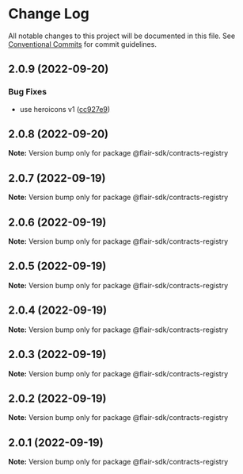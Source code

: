 # Change Log

All notable changes to this project will be documented in this file.
See [Conventional Commits](https://conventionalcommits.org) for commit guidelines.

## 2.0.9 (2022-09-20)


### Bug Fixes

* use heroicons v1 ([cc927e9](https://github.com/flair-sdk/typescript/commit/cc927e99cf53da141ad62e6c75fe9b0bfc17dd9a))





## 2.0.8 (2022-09-20)

**Note:** Version bump only for package @flair-sdk/contracts-registry





## 2.0.7 (2022-09-19)

**Note:** Version bump only for package @flair-sdk/contracts-registry





## 2.0.6 (2022-09-19)

**Note:** Version bump only for package @flair-sdk/contracts-registry





## 2.0.5 (2022-09-19)

**Note:** Version bump only for package @flair-sdk/contracts-registry





## 2.0.4 (2022-09-19)

**Note:** Version bump only for package @flair-sdk/contracts-registry





## 2.0.3 (2022-09-19)

**Note:** Version bump only for package @flair-sdk/contracts-registry





## 2.0.2 (2022-09-19)

**Note:** Version bump only for package @flair-sdk/contracts-registry





## 2.0.1 (2022-09-19)

**Note:** Version bump only for package @flair-sdk/contracts-registry
